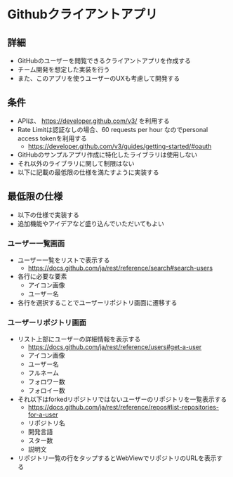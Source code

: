 # Githubクライアントアプリ

## 詳細

- GitHubのユーザーを閲覧できるクライアントアプリを作成する
- チーム開発を想定した実装を行う
- また、このアプリを使うユーザーのUXも考慮して開発する

## 条件

- APIは、 https://developer.github.com/v3/ を利用する
- Rate Limitは認証なしの場合、60 requests per hour なのでpersonal access tokenを利用する
    - https://developer.github.com/v3/guides/getting-started/#oauth
- GitHubのサンプルアプリ作成に特化したライブラリは使用しない
- それ以外のライブラリに関して制限はない
- 以下に記載の最低限の仕様を満たすように実装する

## 最低限の仕様

- 以下の仕様で実装する
- 追加機能やアイデアなど盛り込んでいただいてもよい

### ユーザー一覧画面

- ユーザー一覧をリストで表示する
    - https://docs.github.com/ja/rest/reference/search#search-users
- 各行に必要な要素
    - アイコン画像
    - ユーザー名
- 各行を選択することでユーザーリポジトリ画面に遷移する

### ユーザーリポジトリ画面

- リスト上部にユーザーの詳細情報を表示する
    - https://docs.github.com/ja/rest/reference/users#get-a-user
    - アイコン画像
    - ユーザー名
    - フルネーム
    - フォロワー数
    - フォロイー数
- それ以下はforkedリポジトリではないユーザーのリポジトリを一覧表示する
    - https://docs.github.com/ja/rest/reference/repos#list-repositories-for-a-user
    - リポジトリ名
    - 開発言語
    - スター数
    - 説明文
- リポジトリ一覧の行をタップするとWebViewでリポジトリのURLを表示する
